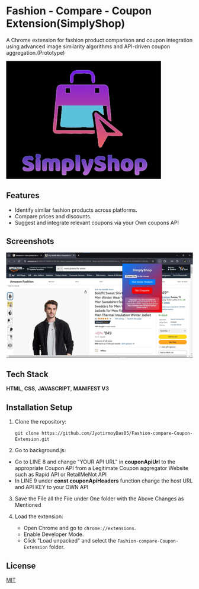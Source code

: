 
# Fashion - Compare - Coupon Extension(SimplyShop)

A Chrome extension for fashion product comparison and coupon integration using advanced image similarity algorithms and API-driven coupon aggregation.(Prototype)


![Logo](icons/Logo.png)

## Features

- Identify similar fashion products across platforms.
- Compare prices and discounts.
- Suggest and integrate relevant coupons via your Own coupons API


## Screenshots

![Extension Screenshot](icons/Screenshot%202025-01-11%20230710.jpg)


## Tech Stack

**HTML**, **CSS**, **JAVASCRIPT**, **MANIFEST V3**


## Installation Setup
1. Clone the repository:
   ```
   git clone https://github.com/JyotirmoyDas05/Fashion-compare-Coupon-Extension.git
   ```
2.  Go to background.js:
   - Go to LINE 8 and change "YOUR API URL" in **couponApiUrl** to the appropriate Coupon API from a Legitimate Coupon aggregator Website such as Rapid API or RetailMeNot API
   - In LINE 9 under **const couponApiHeaders** function change the host URL and API KEY to your OWN API 

3. Save the File all the File under One folder with the Above Changes as Mentioned

4. Load the extension:
   - Open Chrome and go to `chrome://extensions`.
   - Enable Developer Mode.
   - Click "Load unpacked" and select the `Fashion-compare-Coupon-Extension` folder.

    
## License

[MIT](https://choosealicense.com/licenses/mit/)

